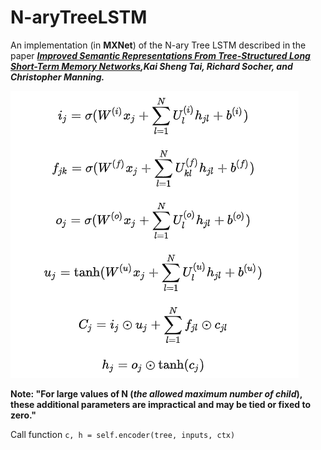 # N-aryTreeLSTM

An implementation (in **MXNet**) of the N-ary Tree LSTM described in the paper ***[Improved Semantic Representations From Tree-Structured Long Short-Term Memory Networks](http://arxiv.org/abs/1503.00075),Kai Sheng Tai, Richard Socher, and Christopher Manning.***

![equation](https://github.com/mzx5464/N-aryTreeLSTM/blob/master/asset/equation.png)

**Note: "For large values of N (*the allowed maximum number of child*), these additional parameters are impractical and may be tied or fixed to zero."**

 Call function `c, h = self.encoder(tree, inputs, ctx)`
